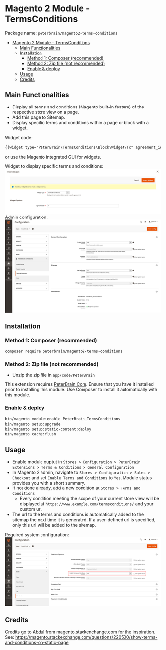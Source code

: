 # Magento 2 Module - TermsConditions

Package name: `peterbrain/magento2-terms-conditions`

- [Magento 2 Module - TermsConditions](#magento-2-module---termsconditions)
  - [Main Functionalities](#main-functionalities)
  - [Installation](#installation)
    - [Method 1: Composer (recommended)](#method-1-composer-recommended)
    - [Method 2: Zip file (not recommended)](#method-2-zip-file-not-recommended)
    - [Enable \& deploy](#enable--deploy)
  - [Usage](#usage)
  - [Credits](#credits)

## Main Functionalities

- Display all terms and conditions (Magento built-in feature) of the respective store view on a page.
- Add this page to Sitemap.
- Display specific terms and conditions within a page or block with a widget.

Widget code:
```html
{{widget type="PeterBrain\TermsConditions\Block\Widget\Tc" agreement_id="<id>"}}
```
or use the Magento integrated GUI for widgets.

Widget to display specific terms and conditions:
![Use Widget to display specific terms and conditions.](https://github.com/PeterBrain/magento2-terms-conditions/blob/48eafbb506b34aefd93abbf1b16e809b43fce6f9/terms-conditions_widget.jpg?raw=true)
Admin configuration:
![Admin configuration](https://raw.githubusercontent.com/PeterBrain/magento2-terms-conditions/df2e767d254f19d0604fb7fc6c4f9a4c5a997247/terms-conditions_admin.jpg?raw=true)

## Installation

### Method 1: Composer (recommended)

```bash
composer require peterbrain/magento2-terms-conditions
```

### Method 2: Zip file (not recommended)

- Unzip the zip file in `app/code/PeterBrain`

This extension requires [PeterBrain Core](https://github.com/PeterBrain/magento2-peterbrain-core). Ensure that you have it installed prior to installing this module. Use Composer to install it automatically with this module.

### Enable & deploy

```bash
bin/magento module:enable PeterBrain_TermsConditions
bin/magento setup:upgrade
bin/magento setup:static-content:deploy
bin/magento cache:flush
```

## Usage

- Enable module ouptut in `Stores > Configuration > PeterBrain Extensions > Terms & Conditions > General Configuration`
- In Magento 2 admin, navigate to `Stores > Configuration > Sales > Checkout` and set `Enable Terms and Conditions` to `Yes`. Module status provides you with a short summary.
- If not done already, add a new condition at `Stores > Terms and Conditions`
  - Every condition meeting the scope of your current store view will be displayed at `https://www.example.com/termsconditions/` and your custom url.
- The url to the terms and conditions is automatically added to the sitemap the next time it is generated. If a user-defined url is specified, only this url will be added to the sitemap.

Required system configuration:
![Required system configuration](https://github.com/PeterBrain/magento2-terms-conditions/blob/48eafbb506b34aefd93abbf1b16e809b43fce6f9/terms-conditions_sysconfig.jpg?raw=true)

## Credits

Credits go to [Abdul](https://magento.stackexchange.com/users/31184/abdul) from magento.stackenchange.com for the inspiration. See: <https://magento.stackexchange.com/questions/220500/show-terms-and-conditions-on-static-page>
